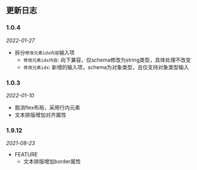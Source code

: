 ## 更新日志
### 1.0.4
*2022-01-27*
- 拆分`修改元素idx内容`输入项
    - `修改元素idx内容`: 向下兼容，仅schema修改为string类型，具体处理不改变
    - `修改元素idx`: 新增的输入项，schema为对象类型，且仅支持对象类型输入
### 1.0.3
*2022-01-10*
- 取消flex布局，采用行内元素
- 文本排版增加对齐属性
### 1.9.12
*2021-08-23*
- FEATURE
    - 文本排版增加border属性